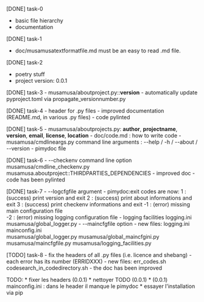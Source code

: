 
[DONE] task-0
  - basic file hierarchy
  - documentation

[DONE] task-1
  - doc/musamusatextformatfile.md must be an easy to read .md file.

[DONE] task-2
  - poetry stuff
  - project version: 0.0.1

[DONE] task-3
    - musamusa/aboutproject.py::__version__
    - automatically update pyproject.toml via propagate_versionnumber.py

[DONE] task-4
    - header for .py files
    - improved documentation (README.md, in various .py files)
    - code pylinted

[DONE] task-5
    - musamusa/aboutprojects.py:
    __author__, __projectname__,  __version__, __email__,  __license__,
    __location__
    - doc/code.md : how to write code
    - musamusa/cmdlineargs.py
      command line arguments : --help / -h / --about / --version
    - pimydoc file

[DONE] task-6
    - --checkenv command line option
      musamusa/cmdline_checkenv.py
      musamusa.aboutproject::THIRDPARTIES_DEPENDENCIES
    - improved doc
    - code has been pylinted

[DONE] task-7
    - --logcfgfile argument
    - pimydoc:exit codes are now:
         1 : (success) print version and exit
         2 : (success) print about informations and exit
         3 : (success) print checkenv informations and exit
        -1 : (error) missing main configuration file    
        -2 : (error) missing logging configuration file
    - logging facilities
      logging.ini
      musamusa/global_logger.py
    - --maincfgfile option
    - new files:
      logging.ini
      mainconfig.ini    
      musamusa/global_logger.py
      musamusa/global_maincfgini.py
      musamusa/maincfgfile.py
      musamusa/logging_facilities.py

[TODO] task-8
    - fix the headers of all .py files (i.e. licence and shebang)
    - each error has its number (ERRIDXXX)
    - new files:
      err_codes.sh
      codesearch_in_codedirectory.sh
    - the doc has been improved
       

TODO:
    * fixer les headers (0.0.1)
    * nettoyer TODO (0.0.1)
    * (0.0.1) mainconfig.ini : dans le header il manque le pimydoc
    * essayer l'installation via pip
